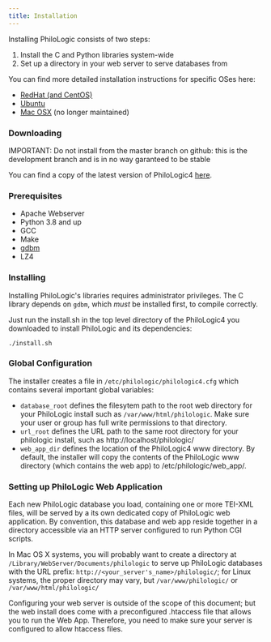 ```yaml
---
title: Installation
---
```


Installing PhiloLogic consists of two steps:

1. Install the C and Python libraries system-wide
2. Set up a directory in your web server to serve databases from

You can find more detailed installation instructions for specific OSes here:

-   [RedHat (and CentOS)](specific_installations/redhat_installation.md)
-   [Ubuntu](specific_installations/ubuntu_installation.md)
-   [Mac OSX](specific_installations/mac_installation.md) (no longer maintained)

### Downloading

IMPORTANT: Do not install from the master branch on github: this is the development branch and is in no way garanteed to be stable

You can find a copy of the latest version of PhiloLogic4 [here](../../../releases/).

### Prerequisites

-   Apache Webserver
-   Python 3.8 and up
-   GCC
-   Make
-   [gdbm](http://www.gnu.org.ua/software/gdbm/)
-   LZ4

### Installing

Installing PhiloLogic's libraries requires administrator privileges.
The C library depends on `gdbm`, which _must_ be installed first, to compile correctly.

Just run the install.sh in the top level directory of the PhiloLogic4 you downloaded to install PhiloLogic and its dependencies:

`./install.sh`

### <a name="global-config"></a>Global Configuration

The installer creates a file in `/etc/philologic/philologic4.cfg` which contains several important global variables:

-   `database_root` defines the filesytem path to the root web directory for your PhiloLogic install such as `/var/www/html/philologic`. Make sure your user or group has full write permissions to that directory.
-   `url_root` defines the URL path to the same root directory for your philologic install, such as http://localhost/philologic/
-   `web_app_dir` defines the location of the PhiloLogic4 www directory. By default, the installer will copy the contents of the PhiloLogic www directory (which contains the web app) to /etc/philologic/web_app/.

### Setting up PhiloLogic Web Application

Each new PhiloLogic database you load, containing one or more TEI-XML files, will be served
by a its own dedicated copy of PhiloLogic web application.
By convention, this database and web app reside together in a directory
accessible via an HTTP server configured to run Python CGI scripts.

In Mac OS X systems, you will probably want to create a directory at
`/Library/WebServer/Documents/philologic` to serve up PhiloLogic databases
with the URL prefix: `http://<your_server's_name>/philologic/`; for Linux systems,
the proper directory may vary, but `/var/www/philologic/` or `/var/www/html/philologic/`

Configuring your web server is outside of the scope of this document; but the web install
does come with a preconfigured .htaccess file that allows you to run the Web App.
Therefore, you need to make sure your server is configured to allow htaccess files.
